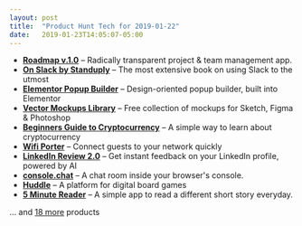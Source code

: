 ```yaml
---
layout: post
title:  "Product Hunt Tech for 2019-01-22"
date:   2019-01-23T14:05:07-05:00
---
```


* **[Roadmap v.1.0](https://www.producthunt.com/posts/roadmap-v-1-0?utm_campaign=producthunt-api&utm_medium=api&utm_source=Application%3A+Daily+Digest+RSS+%28ID%3A+3202%29)** – Radically transparent project & team management app.
* **[On Slack by Standuply](https://www.producthunt.com/posts/on-slack-by-standuply?utm_campaign=producthunt-api&utm_medium=api&utm_source=Application%3A+Daily+Digest+RSS+%28ID%3A+3202%29)** – The most extensive book on using Slack to the utmost
* **[Elementor Popup Builder](https://www.producthunt.com/posts/elementor-popup-builder?utm_campaign=producthunt-api&utm_medium=api&utm_source=Application%3A+Daily+Digest+RSS+%28ID%3A+3202%29)** – Design-oriented popup builder, built into Elementor
* **[Vector Mockups Library](https://www.producthunt.com/posts/vector-mockups-library?utm_campaign=producthunt-api&utm_medium=api&utm_source=Application%3A+Daily+Digest+RSS+%28ID%3A+3202%29)** – Free collection of mockups for Sketch, Figma & Photoshop
* **[Beginners Guide to Cryptocurrency](https://www.producthunt.com/posts/beginners-guide-to-cryptocurrency?utm_campaign=producthunt-api&utm_medium=api&utm_source=Application%3A+Daily+Digest+RSS+%28ID%3A+3202%29)** – A simple way to learn about cryptocurrency
* **[Wifi Porter](https://www.producthunt.com/posts/wifi-porter-1?utm_campaign=producthunt-api&utm_medium=api&utm_source=Application%3A+Daily+Digest+RSS+%28ID%3A+3202%29)** – Connect guests to your network quickly
* **[LinkedIn Review 2.0](https://www.producthunt.com/posts/linkedin-review-2-0?utm_campaign=producthunt-api&utm_medium=api&utm_source=Application%3A+Daily+Digest+RSS+%28ID%3A+3202%29)** – Get instant feedback on your LinkedIn profile, powered by AI
* **[console.chat](https://www.producthunt.com/posts/console-chat?utm_campaign=producthunt-api&utm_medium=api&utm_source=Application%3A+Daily+Digest+RSS+%28ID%3A+3202%29)** – A chat room inside your browser's console.
* **[Huddle](https://www.producthunt.com/posts/huddle-4?utm_campaign=producthunt-api&utm_medium=api&utm_source=Application%3A+Daily+Digest+RSS+%28ID%3A+3202%29)** – A platform for digital board games
* **[5 Minute Reader](https://www.producthunt.com/posts/5-minute-reader?utm_campaign=producthunt-api&utm_medium=api&utm_source=Application%3A+Daily+Digest+RSS+%28ID%3A+3202%29)** – A simple app to read a different short story everyday.

… and [18 more](https://www.producthunt.com/tech) products